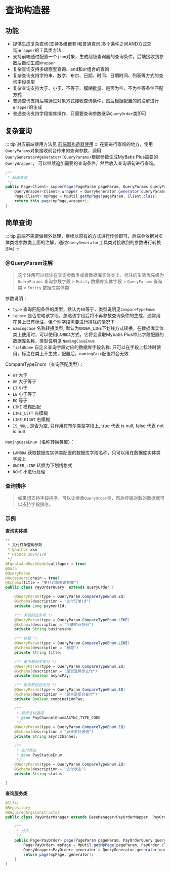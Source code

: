 # 查询构造器
## 功能
- 提供生成复杂查询(支持多级嵌套)和普通查询(多个条件之间AND方式查询)`Wrapper`的工具类方法
- 支持前端通过配置一个`json`对象，生成超级查询器的查询条件，后端接收到参数后自动生成`Wrapper`
- 复杂查询支持多级嵌套查询、and和or组合的查询
- 复杂查询支持字符串、数字、布尔、日期、时间、日期时间、列表等方式的查询字段类型
- 复杂查询支持大于、小于、不等于、模糊批量、是否为空、不为空等条件匹配方式
- 普通查询支持后端通过对象方式接收查询条件，然后根据配置的的注解进行`Wrapper`的生成
- 普通查询支持字段排序操作，只需要查询参数继承`QueryOrder`类即可
## 复杂查询
::: tip
对应前端使用方法见 [前端器构造器使用](/platform/front/vue3/查询构造器组件.md)
:::
在要进行查询的地方，使用`QueryParams`对象接收前台传来的查询参数，调用`QueryGenerator#generator((QueryParams)`根据参数生成MyBatis Plus需要的`QueryWrapper`，
可以继续追加需要的查询条件，然后放入查询语句进行查询。
```java
/**
 * 超级查询
 */
public Page<Client> supperPage(PageParam pageParam, QueryParams queryParams) {
    QueryWrapper<Client> wrapper = QueryGenerator.generator(queryParams);
    Page<Client> mpPage = MpUtil.getMpPage(pageParam, Client.class);
    return this.page(mpPage,wrapper);
}
```
## 简单查询
::: tip
前端不需要做额外处理，继续以原有的方式进行传参即可，后端会依据对实体类或参数类上面的注解，通过`QueryGenerator`工具类对接收到的参数进行转换即可
:::
### @QueryParam注解
> 这个注解可以标注在查询参数类或者数据库实体类上，标注的生效优先级为  `QueryParams` 查询参数字段 > `Entity` 数据库实体字段 > `QueryParams` 查询类 > `Entity` 数据库实体类

参数说明：
- `type` 查询匹配条件的类型，默认为`EQ`等于，类型说明见`CompareTypeEnum`
- `ignore` 是否忽略该字段，忽略该字段后将不再参数查询条件的生成，通常用在类上已有标注，但个别字段需要进行排除的情况下
- `namingCase` 名称转换类型, 默认为`UNDER_LINE`下划线方式转换，在数据库实体类上使用时，可以使用`LAMBDA`方式，它将会读取Mybatis Plus中此字段配置的数据库名称，类型说明见 `NamingCaseEnum`
- `fieldName` 自定义查询字段对应的数据库字段名称. 只可以在字段上标注时使用，标注在类上不生效，配置后，`namingCase`配置将会无效

CompareTypeEnum（查询匹配类型）：
- `GT` 大于
- `GE` 大于等于
- `LT` 小于
- `LE` 小于等于
- `EQ` 等于
- `LIKE` 模糊匹配
- `LIKE_LEFT` 左模糊
- `LIKE_RIGHT` 右模糊
- `IS_NULL` 是否为空, 只作用在布尔类型字段上, true 代表 is null, false 代表 not is null

`NamingCaseEnum`（名称转换类型）：
- `LAMBDA`  获取数据库实体类配置的数据库字段名称，只可以用在数据库实体类字段上
- `UNDER_LINE` 转换为下划线格式
- `NONE` 不进行处理

### 查询排序
> 如果想支持字段排序，可以让继承`QueryOrder`类，然后传输对数的数据就可以支持字段排序。

### 示例
**查询实体类**
```java
**
 * 支付订单查询参数
 * @author xxm
 * @since 2024/1/9
 */
@EqualsAndHashCode(callSuper = true)
@Data
@QueryParam
@Accessors(chain = true)
@Schema(title = "支付订单查询参数")
public class PayOrderQuery  extends QueryOrder {

    @QueryParam(type = QueryParam.CompareTypeEnum.EQ)
    @Schema(description = "支付订单id")
    private Long paymentId;

    /** 关联的业务号 */
    @QueryParam(type = QueryParam.CompareTypeEnum.LIKE)
    @Schema(description = "关联的业务号")
    private String businessNo;

    /** 标题 */
    @QueryParam(type = QueryParam.CompareTypeEnum.LIKE)
    @Schema(description = "标题")
    private String title;

    /** 是否是异步支付 */
    @QueryParam(type = QueryParam.CompareTypeEnum.EQ)
    @Schema(description = "是否是异步支付")
    private Boolean asyncPay;

    /** 是否是组合支付 */
    @QueryParam(type = QueryParam.CompareTypeEnum.EQ)
    @Schema(description = "是否是组合支付")
    private Boolean combinationPay;

    /**
     * 异步支付通道
     * @see PayChannelEnum#ASYNC_TYPE_CODE
     */
    @QueryParam(type = QueryParam.CompareTypeEnum.EQ)
    @Schema(description = "异步支付通道")
    private String asyncChannel;

    /**
     * 支付状态
     * @see PayStatusEnum
     */
    @QueryParam(type = QueryParam.CompareTypeEnum.EQ)
    @Schema(description = "支付状态")
    private String status;

}
```
**查询服务类**
```java
@Slf4j
@Repository
@RequiredArgsConstructor
public class PayOrderManager extends BaseManager<PayOrderMapper, PayOrder> {

    /**
     * 分页
     */
    public Page<PayOrder> page(PageParam pageParam, PayOrderQuery query){
        Page<PayOrder> mpPage = MpUtil.getMpPage(pageParam, PayOrder.class);
        QueryWrapper<PayOrder> generator = QueryGenerator.generator(query);
        return page(mpPage, generator);
    }
}
```
